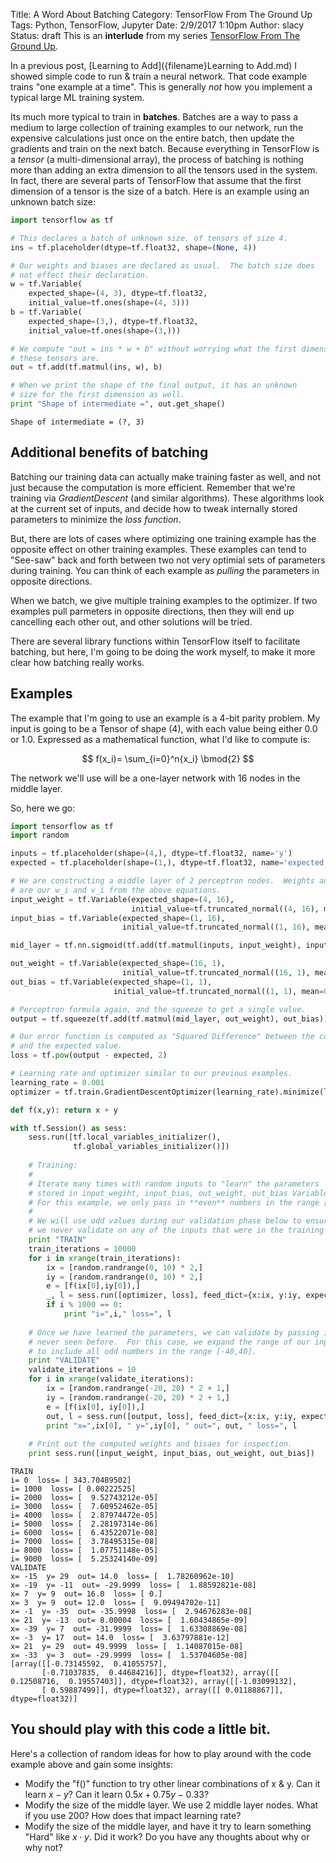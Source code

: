 Title: A Word About Batching
Category: TensorFlow From The Ground Up
Tags: Python, TensorFlow, Jupyter
Date: 2/9/2017 1:10pm
Author: slacy
Status: draft
This is an **interlude** from my series [TensorFlow From The Ground Up]({category}tensorflow-from-the-ground-up).

In a previous post, [Learning to Add]({filename}Learning to Add.md) I showed simple code to run & train a neural network.  That code example trains "one example at a time".  This is generally *not* how you implement a typical large ML training system. 

Its much more typical to train in **batches**.  Batches are a way to pass a medium to large collection of training examples to our network, run the expensive calculations just once on the entire batch, then update the gradients and train on the next batch.   Because everything in TensorFlow is a *tensor* (a multi-dimensional array), the process of batching is nothing more than adding an extra dimension to all the tensors used in the system.  In fact, there are several parts of TensorFlow that assume that the first dimension of a tensor is the size of a batch.  Here is an example using an unknown batch size:


```python
import tensorflow as tf

# This declares a batch of unknown size, of tensors of size 4. 
ins = tf.placeholder(dtype=tf.float32, shape=(None, 4))

# Our weights and biases are declared as usual.  The batch size does 
# not effect their declaration. 
w = tf.Variable(
    expected_shape=(4, 3), dtype=tf.float32, 
    initial_value=tf.ones(shape=(4, 3)))
b = tf.Variable(
    expected_shape=(3,), dtype=tf.float32, 
    initial_value=tf.ones(shape=(3,)))

# We compute "out = ins * w + b" without worrying what the first dimension of 
# these tensors are. 
out = tf.add(tf.matmul(ins, w), b)

# When we print the shape of the final output, it has an unknown 
# size for the first dimension as well. 
print "Shape of intermediate =", out.get_shape()
```

    Shape of intermediate = (?, 3)

## Additional benefits of batching

Batching our training data can actually make training faster as well, and not just because the computation is more efficient.  Remember that we're training via *GradientDescent* (and similar algorithms).  These algorithms look at the current set of inputs, and decide how to tweak internally stored parameters to minimize the *loss function*.  

But, there are lots of cases where optimizing one training example has the opposite effect on other training examples.  These examples can tend to "See-saw" back and forth between two not very optimial sets of parameters during training.  You can think of each example as *pulling* the parameters in opposite directions.

When we batch, we give multiple training examples to the optimizer.  If two examples pull parmeters in opposite directions, then they will end up cancelling each other out, and other solutions will be tried.

There are several library functions within TensorFlow itself to facilitate batching, but here, I'm going to be doing the work myself, to make it more clear how batching really works.
## Examples

The example that I'm going to use an example is a 4-bit parity problem.  My input is going to be a Tensor of shape (4), with each value being either 0.0 or 1.0.  Expressed as a mathematical function, what I'd like to compute is: 

$$ f(x_i)= \sum_{i=0}^n{x_i} \bmod{2} $$

The network we'll use will be a one-layer network with 16 nodes in the middle layer. 

So, here we go: 


```python
import tensorflow as tf 
import random

inputs = tf.placeholder(shape=(4,), dtype=tf.float32, name='y')
expected = tf.placeholder(shape=(1,), dtype=tf.float32, name='expected')

# We are constructing a middle layer of 2 perceptron nodes.  Weights and biases 
# are our w_i and v_i from the above equations. 
input_weight = tf.Variable(expected_shape=(4, 16), 
                           initial_value=tf.truncated_normal((4, 16), mean=0, stddev=0.1))
input_bias = tf.Variable(expected_shape=(1, 16), 
                         initial_value=tf.truncated_normal((1, 16), mean=0, stddev=0.1))

mid_layer = tf.nn.sigmoid(tf.add(tf.matmul(inputs, input_weight), input_bias))

out_weight = tf.Variable(expected_shape=(16, 1), 
                         initial_value=tf.truncated_normal((16, 1), mean=0, stddev=0.1))
out_bias = tf.Variable(expected_shape=(1, 1), 
                       initial_value=tf.truncated_normal((1, 1), mean=0, stddev=0.1))

# Perceptron formula again, and the squeeze to get a single value. 
output = tf.squeeze(tf.add(tf.matmul(mid_layer, out_weight), out_bias))

# Our error function is computed as "Squared Difference" between the computed output
# and the expected value. 
loss = tf.pow(output - expected, 2)

# Learning rate and optimizer similar to our previous examples. 
learning_rate = 0.001
optimizer = tf.train.GradientDescentOptimizer(learning_rate).minimize(loss)

def f(x,y): return x + y

with tf.Session() as sess: 
    sess.run([tf.local_variables_initializer(), 
              tf.global_variables_initializer()])
    
    # Training: 
    #
    # Iterate many times with random inputs to "learn" the parameters
    # stored in input_wegiht, input_bias, out_weight, out_bias Variables above.  
    # For this example, we only pass in **even** numbers in the range [0,20]
    # 
    # We will use odd values during our validation phase below to ensure that 
    # we never validate on any of the inputs that were in the training set. 
    print "TRAIN"
    train_iterations = 10000
    for i in xrange(train_iterations):
        ix = [random.randrange(0, 10) * 2,]
        iy = [random.randrange(0, 10) * 2,]
        e = [f(ix[0],iy[0]),]
        _, l = sess.run([optimizer, loss], feed_dict={x:ix, y:iy, expected:e})
        if i % 1000 == 0:
            print "i=",i," loss=", l
            
    # Once we have learned the parameters, we can validate by passing inputs 
    # never seen before.  For this case, we expand the range of our inputs 
    # to include all odd numbers in the range [-40,40].  
    print "VALIDATE"
    validate_iterations = 10
    for i in xrange(validate_iterations):
        ix = [random.randrange(-20, 20) * 2 + 1,]
        iy = [random.randrange(-20, 20) * 2 + 1,]
        e = [f(ix[0], iy[0]),]
        out, l = sess.run([output, loss], feed_dict={x:ix, y:iy, expected:e})
        print "x=",ix[0], " y=",iy[0], " out=", out, " loss=", l
    
    # Print out the computed weights and bisaes for inspection. 
    print sess.run([input_weight, input_bias, out_weight, out_bias])
```

    TRAIN
    i= 0  loss= [ 343.70489502]
    i= 1000  loss= [ 0.00222525]
    i= 2000  loss= [  9.52743212e-05]
    i= 3000  loss= [  7.60952462e-05]
    i= 4000  loss= [  2.87974472e-05]
    i= 5000  loss= [  2.28197314e-06]
    i= 6000  loss= [  6.43522071e-08]
    i= 7000  loss= [  3.78495315e-08]
    i= 8000  loss= [  1.07751148e-05]
    i= 9000  loss= [  5.25324140e-09]
    VALIDATE
    x= -15  y= 29  out= 14.0  loss= [  1.78260962e-10]
    x= -19  y= -11  out= -29.9999  loss= [  1.88592821e-08]
    x= 7  y= 9  out= 16.0  loss= [ 0.]
    x= 3  y= 9  out= 12.0  loss= [  9.09494702e-11]
    x= -1  y= -35  out= -35.9998  loss= [  2.94676283e-08]
    x= 21  y= -13  out= 8.00004  loss= [  1.60434865e-09]
    x= -39  y= 7  out= -31.9999  loss= [  1.63308869e-08]
    x= -3  y= 17  out= 14.0  loss= [  3.63797881e-12]
    x= 21  y= 29  out= 49.9999  loss= [  1.14087015e-08]
    x= -33  y= 3  out= -29.9999  loss= [  1.53704605e-08]
    [array([[-0.73145592,  0.41055757],
           [-0.71037835,  0.44684216]], dtype=float32), array([[ 0.12508716,  0.19557403]], dtype=float32), array([[-1.03099132],
           [ 0.59887499]], dtype=float32), array([[ 0.01188867]], dtype=float32)]

## You should play with this code a little bit.

Here's a collection of random ideas for how to play around with the code example above and gain some insights:

* Modify the "f()" function to try other linear combinations of x & y.  Can it learn $x-y$?  Can it learn $0.5x + 0.75y - 0.33$? 
* Modify the size of the middle layer.  We use 2 middle layer nodes.  What if you use 200?  How does that impact learning rate?   
* Modify the size of the middle layer, and have it try to learn something "Hard" like $x\cdot y$. Did it work?  Do you have any thoughts about why or why not?
